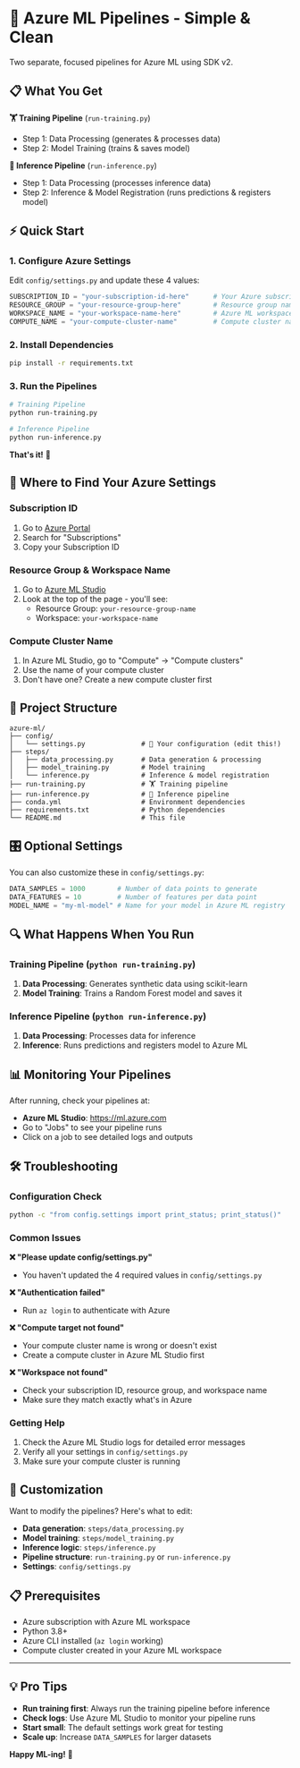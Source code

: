 # 🚀 Azure ML Pipelines - Simple & Clean

Two separate, focused pipelines for Azure ML using SDK v2.

## 📋 What You Get

**🏋️ Training Pipeline** (`run-training.py`)
- Step 1: Data Processing (generates & processes data)
- Step 2: Model Training (trains & saves model)

**🔮 Inference Pipeline** (`run-inference.py`)  
- Step 1: Data Processing (processes inference data)
- Step 2: Inference & Model Registration (runs predictions & registers model)

## ⚡ Quick Start

### 1. Configure Azure Settings
Edit `config/settings.py` and update these 4 values:

```python
SUBSCRIPTION_ID = "your-subscription-id-here"      # Your Azure subscription ID
RESOURCE_GROUP = "your-resource-group-here"        # Resource group name
WORKSPACE_NAME = "your-workspace-name-here"        # Azure ML workspace name  
COMPUTE_NAME = "your-compute-cluster-name"         # Compute cluster name
```

### 2. Install Dependencies
```bash
pip install -r requirements.txt
```

### 3. Run the Pipelines
```bash
# Training Pipeline
python run-training.py

# Inference Pipeline  
python run-inference.py
```

**That's it!** 🎉

## 🔧 Where to Find Your Azure Settings

### Subscription ID
1. Go to [Azure Portal](https://portal.azure.com)
2. Search for "Subscriptions"
3. Copy your Subscription ID

### Resource Group & Workspace Name
1. Go to [Azure ML Studio](https://ml.azure.com)
2. Look at the top of the page - you'll see:
   - Resource Group: `your-resource-group-name`
   - Workspace: `your-workspace-name`

### Compute Cluster Name
1. In Azure ML Studio, go to "Compute" → "Compute clusters"
2. Use the name of your compute cluster
3. Don't have one? Create a new compute cluster first

## 📁 Project Structure

```
azure-ml/
├── config/
│   └── settings.py              # 🔧 Your configuration (edit this!)
├── steps/
│   ├── data_processing.py       # Data generation & processing
│   ├── model_training.py        # Model training  
│   └── inference.py             # Inference & model registration
├── run-training.py              # 🏋️ Training pipeline
├── run-inference.py             # 🔮 Inference pipeline
├── conda.yml                    # Environment dependencies
├── requirements.txt             # Python dependencies
└── README.md                    # This file
```

## 🎛️ Optional Settings

You can also customize these in `config/settings.py`:

```python
DATA_SAMPLES = 1000        # Number of data points to generate
DATA_FEATURES = 10         # Number of features per data point
MODEL_NAME = "my-ml-model" # Name for your model in Azure ML registry
```

## 🔍 What Happens When You Run

### Training Pipeline (`python run-training.py`)
1. **Data Processing**: Generates synthetic data using scikit-learn
2. **Model Training**: Trains a Random Forest model and saves it

### Inference Pipeline (`python run-inference.py`)  
1. **Data Processing**: Processes data for inference
2. **Inference**: Runs predictions and registers model to Azure ML

## 📊 Monitoring Your Pipelines

After running, check your pipelines at:
- **Azure ML Studio**: https://ml.azure.com
- Go to "Jobs" to see your pipeline runs
- Click on a job to see detailed logs and outputs

## 🛠️ Troubleshooting

### Configuration Check
```bash
python -c "from config.settings import print_status; print_status()"
```

### Common Issues

**❌ "Please update config/settings.py"**
- You haven't updated the 4 required values in `config/settings.py`

**❌ "Authentication failed"**  
- Run `az login` to authenticate with Azure

**❌ "Compute target not found"**
- Your compute cluster name is wrong or doesn't exist
- Create a compute cluster in Azure ML Studio first

**❌ "Workspace not found"**
- Check your subscription ID, resource group, and workspace name
- Make sure they match exactly what's in Azure

### Getting Help
1. Check the Azure ML Studio logs for detailed error messages
2. Verify all your settings in `config/settings.py`
3. Make sure your compute cluster is running

## 🎯 Customization

Want to modify the pipelines? Here's what to edit:

- **Data generation**: `steps/data_processing.py`
- **Model training**: `steps/model_training.py`  
- **Inference logic**: `steps/inference.py`
- **Pipeline structure**: `run-training.py` or `run-inference.py`
- **Settings**: `config/settings.py`

## 📋 Prerequisites

- Azure subscription with Azure ML workspace
- Python 3.8+
- Azure CLI installed (`az login` working)
- Compute cluster created in your Azure ML workspace

---

## 💡 Pro Tips

- **Run training first**: Always run the training pipeline before inference
- **Check logs**: Use Azure ML Studio to monitor your pipeline runs
- **Start small**: The default settings work great for testing
- **Scale up**: Increase `DATA_SAMPLES` for larger datasets

**Happy ML-ing!** 🚀